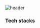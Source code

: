 ![header](https://capsule-render.vercel.app/api?type=waving&color=auto&height=200&section=header&fontSize=90)

### Tech stacks


